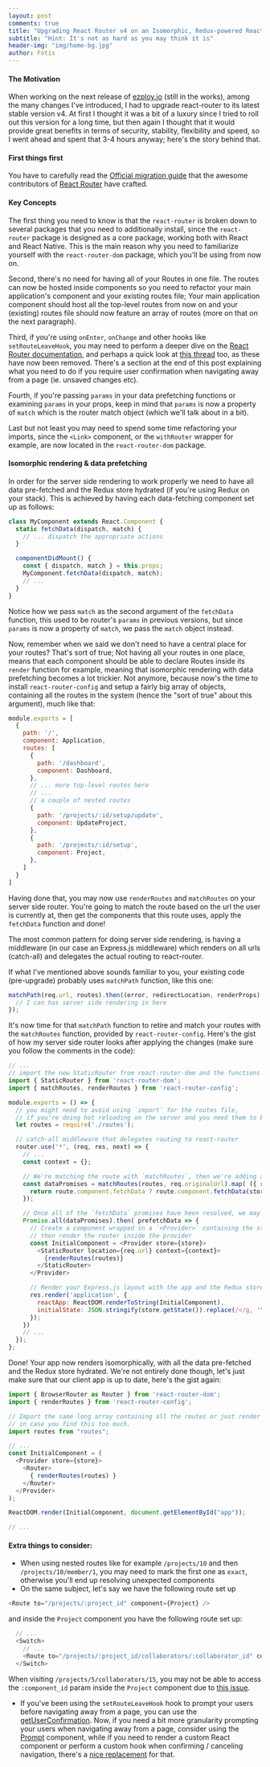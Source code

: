```yaml
---
layout: post
comments: true
title: "Upgrading React Router v4 on an Isomorphic, Redux-powered React web application"
subtitle: "Hint: It's not as hard as you may think it is"
header-img: "img/home-bg.jpg"
author: Fotis
---
```


#### The Motivation

When working on the next release of [ezploy.io](https://ezploy.io) (still in the works), among the many changes I've introduced, I had to upgrade react-router to its latest stable version v4. At first I thought it was a bit of a luxury since I tried to roll out this version for a long time, but then again I thought that it would provide great benefits in terms of security, stability, flexibility and speed, so I went ahead and spent that 3-4 hours anyway; here's the story behind that.

#### First things first
You have to carefully read the [Official migration guide](https://github.com/ReactTraining/react-router/blob/master/packages/react-router/docs/guides/migrating.md) that the awesome contributors of [React Router](https://github.com/ReactTraining/react-router) have crafted.

#### Key Concepts
The first thing you need to know is that the `react-router` is broken down to several packages that you need to additionally install, since the `react-router` package is designed as a core package, working both with React and React Native. This is the main reason why you need to familiarize yourself with the `react-router-dom` package, which you'll be using from now on.

Second, there's no need for having all of your Routes in one file. The routes can now be hosted inside components so you need to refactor your main application's component and your existing routes file; Your main application component should host all the top-level routes from now on and your (existing) routes file should now feature an array of routes (more on that on the next paragraph).

Third, if you're using `onEnter`, `onChange` and other hooks like `setRouteLeaveHook`, you may need to perform a deeper dive on the [React Router documentation](https://reacttraining.com/react-router/web/guides/philosophy), and perhaps a quick look at [this thread](https://github.com/ReactTraining/react-router/issues/3854) too, as these have now been removed. There's a section at the end of this post explaining what you need to do if you require user confirmation when navigating away from a page (ie. unsaved changes etc).

Fourth, if you're passing `params` in your data prefetching functions or examining `params` in your props, keep in mind that `params` is now a property of `match` which is the router match object (which we'll talk about in a bit).

Last but not least you may need to spend some time refactoring your imports, since the `<Link>` component, or the `withRouter` wrapper for example, are now located in the `react-router-dom` package.

#### Isomorphic rendering & data prefetching
In order for the server side rendering to work properly we need to have all data pre-fetched and the Redux store hydrated (if you're using Redux on your stack). This is achieved by having each data-fetching component set up as follows:

```javascript
class MyComponent extends React.Component {
  static fetchData(dispatch, match) {
    // ... dispatch the appropriate actions
  }

  componentDidMount() {
    const { dispatch, match } = this.props;
    MyComponent.fetchData(dispatch, match);
    // ...
  }
}
```

Notice how we pass `match` as the second argument of the `fetchData` function, this used to be router's `params` in previous versions, but since `params` is now a property of `match`, we pass the `match` object instead.

Now, remember when we said we don't need to have a central place for your routes? That's sort of true; Not having all your routes in one place, means that each component should be able to declare Routes inside its `render` function for example, meaning that isomorphic rendering with data prefetching becomes a lot trickier. Not anymore, because now's the time to install `react-router-config` and setup a fairly big array of objects, containing all the routes in the system (hence the "sort of true" about this argument), much like that:

```javascript
module.exports = [
  {
    path: '/',
    component: Application,
    routes: [
      {
        path: '/dashboard',
        component: Dashboard,
      },
      // ... more top-level routes here
      // ...
      // a couple of nested routes
      {
        path: '/projects/:id/setup/update',
        component: UpdateProject,
      },
      {
        path: '/projects/:id/setup',
        component: Project,
      },
    ]
  }
]
```

Having done that, you may now use `renderRoutes` and `matchRoutes` on your server side router. You're going to match the route based on the url the user is currently at, then get the components that this route uses, apply the `fetchData` function and done!

The most common pattern for doing server side rendering, is having a middleware (in our case an Express.js middleware) which renders on all urls (catch-all) and delegates the actual routing to react-router.

If what I've mentioned above sounds familiar to you, your existing code (pre-upgrade) probably uses `matchPath` function, like this one:

```javascript
matchPath(req.url, routes).then((error, redirectLocation, renderProps) => {
  // I can has server side rendering in here
});
```

It's now time for that `matchPath` function to retire and match your routes with the `matchRoutes` function, provided by `react-router-config`. Here's the gist of how my server side router looks after applying the changes (make sure you follow the comments in the code):

```javascript
// ...
// import the new StaticRouter from react-router-dom and the functions described above from the config package
import { StaticRouter } from 'react-router-dom';
import { matchRoutes, renderRoutes } from 'react-router-config';

module.exports = () => {
  // you might need to avoid using `import` for the routes file,
  // if you're doing hot reloading on the server and you need them to be reloaded
  let routes = require('./routes');

  // catch-all middleware that delegates routing to react-router
  router.use('*', (req, res, next) => {
    // ...
    const context = {};

    // We're matching the route with `matchRoutes`, then we're adding all of the `fetchData` promises in an Array.
    const dataPromises = matchRoutes(routes, req.originalUrl).map( ({ route, match }) => {
      return route.component.fetchData ? route.component.fetchData(store.dispatch, match) : Promise.resolve(null);
    });

    // Once all of the `fetchData` promises have been resolved, we may now proceed with the rendering
    Promise.all(dataPromises).then( prefetchData => {
      // Create a component wrapped in a `<Provider>` containing the store,
      // then render the router inside the provider
      const InitialComponent = <Provider store={store}>
        <StaticRouter location={req.url} context={context}>
          {renderRoutes(routes)}
        </StaticRouter>
      </Provider>

      // Render your Express.js layout with the app and the Redux store hydrated
      res.render('application', {
        reactApp: ReactDOM.renderToString(InitialComponent),
        initialState: JSON.stringify(store.getState()).replace(/</g, '\\u003c'),
      });
    })
    // ...
  });
};
```

Done! Your app now renders isomorphically, with all the data pre-fetched and the Redux store hydrated. We're not entirely done though, let's just make sure that our client app is up to date, here's the gist again:

```javascript
import { BrowserRouter as Router } from 'react-router-dom';
import { renderRoutes } from 'react-router-config';

// Import the same long array containing all the routes or just render your main application component here
// in case you find this too much.
import routes from "routes";

// ...
const InitialComponent = (
  <Provider store={store}>
    <Router>
      { renderRoutes(routes) }
    </Router>
  </Provider>
);

ReactDOM.render(InitialComponent, document.getElementById("app"));

// ...
```


#### Extra things to consider:
- When using nested routes like for example `/projects/10` and then `/projects/10/member/1`, you may need to mark the first one as `exact`, otherwise you'll end up resolving unexpected components
- On the same subject, let's say we have the following route set up
```javascript
<Route to="/projects/:project_id" component={Project} />
```
and inside the `Project` component you have the following route set up:
```javascript
  // ...
  <Switch>
    // ...
    <Route to="/projects/:project_id/collaborators/:collaborator_id" component={ProjectCollaborator} />
  </Switch>
```

When visiting `/projects/5/collaborators/15`, you may not be able to access the `:component_id` param inside the `Project` component due to [this issue](https://github.com/ReactTraining/react-router/issues/5429).
- If you've been using the `setRouteLeaveHook` hook to prompt your users before navigating away from a page, you can use the [getUserConfirmation](https://reacttraining.com/react-router/web/api/BrowserRouter/getUserConfirmation-func). Now, if you need a bit more granularity prompting your users when navigating away from a page, consider using the [Prompt](https://reacttraining.com/react-router/web/api/Prompt) component, while if you need to render a custom React component or perform a custom hook when confirming / canceling navigation, there's a [nice replacement](https://github.com/ZacharyRSmith/react-router-navigation-prompt) for that.
